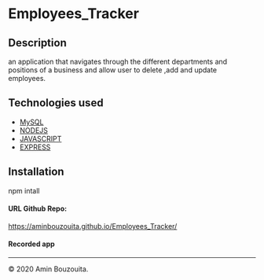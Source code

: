 # Employees_Tracker
## Description
an application that navigates through the different departments and positions of a business and allow user to delete ,add and update employees.
## Technologies used
* [MySQL](#MySQL)
* [NODEJS](#NODEJS)
* [JAVASCRIPT](#JAVASCRIPT)
* [EXPRESS](#EXPRESS)
## Installation
npm intall
#### URL Github Repo:
https://aminbouzouita.github.io/Employees_Tracker/
#### Recorded app


---
© 2020 Amin Bouzouita.
